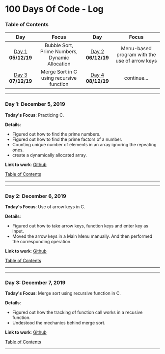 
# 100 Days Of Code - Log
<a name="toc"></a>
### Table of Contents 
|Day|Focus|Day|Focus|
|:---:|:-----:|:---:|:-----:|
|[Day 1](#day-1) **05/12/19**|Bubble Sort, Prime Numbers, Dynamic Allocation|[Day 2](#day-2) **06/12/19**|Menu-based program with the use of arrow keys|
|[Day 3](#day-3) **07/12/19**|Merge Sort in C using recursive function|[Day 4](#day-4) **08/12/19**|continue...|


----------
<a name="day-1"></a>
### Day 1: December 5, 2019 

**Today's Focus**: Practicing C.

**Details**:

 - Figured out how to find the prime numbers.
 - Figured out how to find the prime factors of a number.
 - Counting unique number of elements in an array ignoring the repeating ones.
 - create a dynamically allocated array.
 
**Link to work**: [Github](https://github.com/getemratan/C-Programs/blob/master/UniquePrimeFactor.c)

[Table of Contents](#toc)

----------
----------
<a name="day-2"></a>
### Day 2: December 6, 2019 

**Today's Focus**: Use of arrow keys in C.

**Details**:

 - Figured out how to take arrow keys, function keys and enter key as input.
 - Moved the arrow keys in a Main Menu manually. And then performed the corresponding operation.
 
**Link to work**: [Github](https://github.com/getemratan/C-Programs/blob/master/MenuWithArrow.c)

[Table of Contents](#toc)

----------
----------
<a name="day-3"></a>
### Day 3: December 7, 2019 

**Today's Focus**: Merge sort using recursive function in C.

**Details**:

 - Figured out how the tracking of function call works in a recusive function.
 - Undestood the mechanics behind merge sort.
 
**Link to work**: [Github](https://github.com/getemratan/C-Programs/blob/master/MenuWithArrow.c)

[Table of Contents](#toc)

----------
